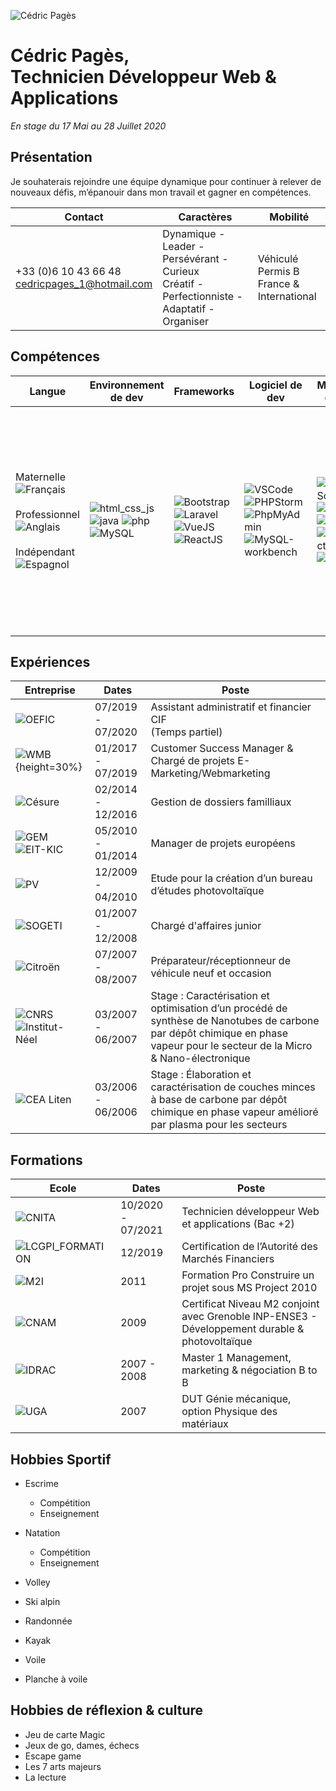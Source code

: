 ![](img\base\Cedric-bg.jpg "Cédric Pagès")
# Cédric Pagès,  <br> Technicien Développeur Web & Applications
*En stage du 17 Mai au 28 Juillet 2020*

## Présentation
Je souhaterais rejoindre une équipe dynamique pour continuer à relever de nouveaux défis, m’épanouir dans mon travail et gagner en compétences.

Contact | Caractères | Mobilité
----|----|----
+33 (0)6 10 43 66 48  <br> cedricpages_1@hotmail.com|Dynamique - Leader - Persévérant - Curieux <br> Créatif - Perfectionniste - Adaptatif - Organiser| Véhiculé Permis B  <br> France  & International 

## Compétences

Langue | Environnement de dev | Frameworks | Logiciel de dev | Management de projets | Marketing UI/UX | Management d'entreprise
----|----|----|----|----|----|----
Maternelle ![Français](img/langues/fr.jpg "Français langue maternelle")  <br><br> Professionnel ![Anglais](img/langues/en.jpg "Anglais niveau professionnel")  <br><br> Indépendant![Espagnol](img/langues/es.jpg "Espagnol niveau indépendant") | ![html_css_js](img/competences/html_css_js.png "HTML CSS JS") ![java](img/competences/Java-Logo.png  "Base de Java") ![php](img/competences/1200px-PHP-logo.svg.png  "PHP") ![MySQL](img/competences/MySQL.svg.png) |![Bootstrap](img/competences/Bootstrap-Logo.png) ![Laravel](img/competences/laravel.png) ![VueJS](img/competences/vuejs.png) ![ReactJS](img/competences/ReactJS.png) | ![VSCode](img/competences/vcs.jpg) ![PHPStorm](img/competences/Phpstorm.png) ![PhpMyAdmin](img/competences/PhpMyAdmin_logo.png) ![MySQL-workbench](img/competences/mysql-workbench-icon.png) | ![Agile-Scrum](img/competences/logo-agile-scrum.jpg) ![MSProject](img/competences/600px-MS_Project_Logo.png) ![GitHub](img/competences/GitHub-logo.jpg) ![GanttProject](img/competences/gantt_project.jpg) ![Atlassian](img/competences/atlassian-logo-DF2FCF6E4D-seeklogo.com.png) | ![InDesign](img/competences/formation-indesign-le-mans.png) ![Photoshop](img/competences/Adobe-Photoshop-Logo-PNG-1.png) ![Gimp](img/competences/gimp-logo11-220x90.png) ![Figma](img/competences/figma.png) ![SEO](img/competences/download.jpg) | Structuration stratégique de TPE / PME / PMI ou de services internes <br><br> Etudes de positionnement marché  <br><br> Relation commerciale B to B <br><br> Etudes de marchés et concurrences

## Expériences
Entreprise|Dates|Poste
---|---|---|
![OEFIC](img/entreprises/oefic.png "Cabinet OEFIC") |07/2019 - 07/2020|Assistant administratif et financier CIF <br> (Temps partiel)
![WMB](img/entreprises/wmb.png "Webmarketing Booster"){height=30%} |01/2017 - 07/2019|Customer Success Manager & Chargé de projets E-Marketing/Webmarketing
![Césure](img/entreprises/dossier.jpg "Webmarketing Booster") |02/2014 - 12/2016|Gestion de dossiers familliaux
![GEM](img/entreprises/gem.jpg "Grenoble Ecole de Management") ![EIT-KIC](img/entreprises/kic.jpg "Kic InnoEnergy") |05/2010 - 01/2014|Manager de projets européens
![PV](img/entreprises/pv.jpg "Bureau d'études photovoltaïque") |12/2009 - 04/2010|Etude pour la création d’un bureau d’études photovoltaïque
![SOGETI](img/entreprises/sogeti.png "Sogeti High Tech") |01/2007 - 12/2008|Chargé d'affaires junior 
![Citroën](img/entreprises/wmb.png "Citroën") |07/2007 - 08/2007|Préparateur/réceptionneur de véhicule neuf et occasion 
![CNRS](img/entreprises/cnrs.png "CNRS") ![Institut-Néel](img/entreprises/neel.png "Institut Néel") |03/2007 - 06/2007|Stage : Caractérisation et optimisation d’un procédé de synthèse de Nanotubes de carbone par dépôt chimique en phase vapeur pour le secteur de la Micro & Nano-électronique 
![CEA Liten](img/entreprises/liten.jpg "CEA Liten") |03/2006 - 06/2006|Stage : Élaboration et caractérisation de couches minces à base de carbone par dépôt chimique en phase vapeur amélioré par plasma pour les secteurs 

## Formations
Ecole|Dates|Poste
---|---|---|
![CNITA](img/formations/campus_numerique.png "Campus numérique in the Alps") |10/2020 - 07/2021|Technicien développeur Web et applications (Bac +2)
![LCGPI_FORMATION](img/formations/lcgpi_formation.png "LCGPI Formation") |12/2019|Certification de l’Autorité des Marchés Financiers
![M2I](img/formations/m2i.jpg "M2i Formation") |2011|Formation Pro Construire un projet sous MS Project 2010
![CNAM](img/formations/CNAM_Logo.svg.png "CNAM") |2009|Certificat Niveau M2 conjoint avec Grenoble INP-ENSE3 - Développement durable & photovoltaïque
![IDRAC](img/formations/idrac.png "IDRAC Business School") |2007 - 2008|Master 1 Management, marketing & négociation B to B
![UGA](img/formations/Logo_IUT1_2020_RVB.png "Université Grenoble in the Alps") |2007|DUT Génie mécanique, option Physique des matériaux

## Hobbies Sportif
* Escrime
  * Compétition
  * Enseignement
* Natation
    * Compétition
    * Enseignement
    
* Volley
* Ski alpin
* Randonnée 
* Kayak
* Voile
* Planche à voile 

## Hobbies de réflexion & culture
* Jeu de carte Magic
* Jeux de go, dames, échecs
* Escape game 
* Les 7 arts majeurs
* La lecture